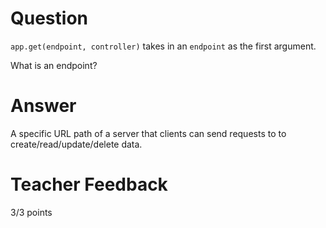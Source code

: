 # Question

`app.get(endpoint, controller)` takes in an `endpoint` as the first argument.

What is an endpoint?

# Answer

A specific URL path of a server that clients can send requests to to create/read/update/delete data.

# Teacher Feedback

3/3 points
